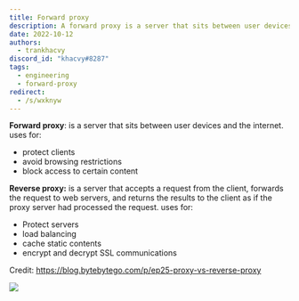 ```yaml
---
title: Forward proxy
description: A forward proxy is a server that sits between user devices and the internet.
date: 2022-10-12
authors:
  - trankhacvy
discord_id: "khacvy#8287"
tags:
  - engineering
  - forward-proxy
redirect:
  - /s/wxknyw
---
```


**Forward proxy**: is a server that sits between user devices and the internet.
uses for:

- protect clients
- avoid browsing restrictions
- block access to certain content

**Reverse proxy:** is a server that accepts a request from the client, forwards the request to web servers, and returns the results to the client as if the proxy server had processed the request.
uses for:

- Protect servers
- load balancing
- cache static contents
- encrypt and decrypt SSL communications

Credit: https://blog.bytebytego.com/p/ep25-proxy-vs-reverse-proxy

![](assets/202210122014---forward-proxy_pasted-image-20221012202942.webp)
